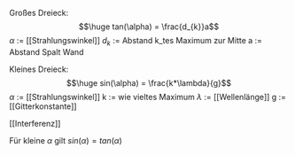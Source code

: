 Großes Dreieck:
$$\huge tan(\alpha) = \frac{d_{k}}a$$
$\alpha$ := [[Strahlungswinkel]]
$d_{k}$ := Abstand k_tes Maximum zur Mitte
a := Abstand Spalt Wand 

Kleines Dreieck:
$$\huge sin(\alpha) = \frac{k*\lambda}{g}$$
$\alpha$ := [[Strahlungswinkel]]
k := wie vieltes Maximum
$\lambda$ := [[Wellenlänge]]
g := [[Gitterkonstante]]

[[Interferenz]]

Für kleine $\alpha$ gilt $sin(\alpha) = tan(\alpha)$

